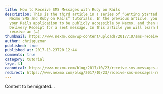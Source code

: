 ```yaml
---
title: How to Receive SMS Messages with Ruby on Rails
description: This is the third article in a series of “Getting Started with
  Nexmo SMS and Ruby on Rails” tutorials. In the previous article, you set up
  your Rails application to be publicly accessible by Nexmo, and then received a
  Delivery Receipt for a sent message. In this article you will learn how to
  receive an […]
thumbnail: https://www.nexmo.com/wp-content/uploads/2017/10/sms-receive-ruby.png
author: chrisguzman
published: true
published_at: 2017-10-23T20:12:44
comments: true
category: tutorial
tags: []
canonical: https://www.nexmo.com/blog/2017/10/23/receive-sms-messages-ruby-on-rails-dr
redirect: https://www.nexmo.com/blog/2017/10/23/receive-sms-messages-ruby-on-rails-dr
---
```

Content to be migrated...
